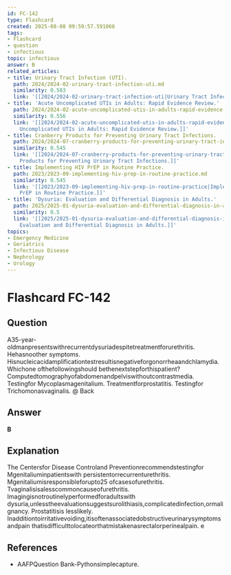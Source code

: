 ```yaml
---
id: FC-142
type: Flashcard
created: 2025-08-08 09:59:57.591066
tags:
- Flashcard
- question
- infectious
topic: infectious
answer: B
related_articles:
- title: Urinary Tract Infection (UTI).
  path: 2024/2024-02-urinary-tract-infection-uti.md
  similarity: 0.583
  link: '[[2024/2024-02-urinary-tract-infection-uti|Urinary Tract Infection (UTI).]]'
- title: 'Acute Uncomplicated UTIs in Adults: Rapid Evidence Review.'
  path: 2024/2024-02-acute-uncomplicated-utis-in-adults-rapid-evidence-review.md
  similarity: 0.556
  link: '[[2024/2024-02-acute-uncomplicated-utis-in-adults-rapid-evidence-review|Acute
    Uncomplicated UTIs in Adults: Rapid Evidence Review.]]'
- title: Cranberry Products for Preventing Urinary Tract Infections.
  path: 2024/2024-07-cranberry-products-for-preventing-urinary-tract-infections.md
  similarity: 0.545
  link: '[[2024/2024-07-cranberry-products-for-preventing-urinary-tract-infections|Cranberry
    Products for Preventing Urinary Tract Infections.]]'
- title: Implementing HIV PrEP in Routine Practice.
  path: 2023/2023-09-implementing-hiv-prep-in-routine-practice.md
  similarity: 0.545
  link: '[[2023/2023-09-implementing-hiv-prep-in-routine-practice|Implementing HIV
    PrEP in Routine Practice.]]'
- title: 'Dysuria: Evaluation and Differential Diagnosis in Adults.'
  path: 2025/2025-01-dysuria-evaluation-and-differential-diagnosis-in-adults.md
  similarity: 0.5
  link: '[[2025/2025-01-dysuria-evaluation-and-differential-diagnosis-in-adults|Dysuria:
    Evaluation and Differential Diagnosis in Adults.]]'
topics:
- Emergency Medicine
- Geriatrics
- Infectious Disease
- Nephrology
- Urology
---
```


# Flashcard FC-142

## Question

A35-year-oldmanpresentswithrecurrentdysuriadespitetreatmentforurethritis. Hehasnoother symptoms. Hisnucleicacidamplificationtestresultisnegativeforgonorrheaandchlamydia. Whichone ofthefollowingshould bethenextstepforthispatient? Computedtomographyofabdomenandpelviswithoutcontrastmedia. Testingfor Mycoplasmagenitalium. Treatmentforprostatitis. Testingfor Trichomonasvaginalis. @ Back

## Answer

**B**

## Explanation

The Centersfor Disease Controland Preventionrecommendstestingfor Mgenitaliuminpatientswith persistentorrecurrenturethritis. Mgenitaliumisresponsibleforupto25 ofcasesofurethritis. Tvaginalisisalesscommoncauseofurethritis. Imagingisnotroutinelyperformedforadultswith dysuria,unlesstheevaluationsuggestsurolithiasis,complicatedinfection,ormalignancy. Prostatitisis lesslikely. Inadditiontoirritativevoiding,itisoftenassociatedobstructiveurinarysymptomsandpain thatisdifficulttolocateorthatmistakenasrectalorperinealpain. e

## References

- AAFPQuestion Bank-Pythonsimplecapture.

